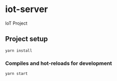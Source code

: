 # iot-server
IoT Project

## Project setup
```
yarn install
```

### Compiles and hot-reloads for development
```
yarn start
```

